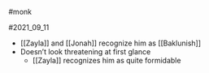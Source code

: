 #monk

#2021_09_11
- [[Zayla]] and [[Jonah]] recognize him as [[Baklunish]]
- Doesn’t look threatening at first glance
	- [[Zayla]] recognizes him as quite formidable
